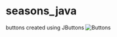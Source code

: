 # seasons_java
buttons created using JButtons
![Buttons](C:\Users\jjykb\Desktop\button.png?raw=true "Title")
